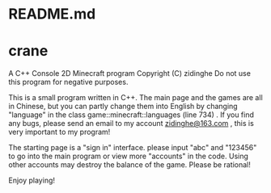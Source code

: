# README.md
# crane
A C++ Console 2D Minecraft program
Copyright (C) zidinghe
Do not use this program for negative purposes.

This is a small program written in C++.
The main page and the games are all in Chinese, but you can partly change them into English by changing "language" in the class game::minecraft::languages (line 734) .
If you find any bugs, please send an email to my account zidinghe@163.com , this is very important to my program!

The starting page is a "sign in" interface. please input "abc" and "123456" to go into the main program or view more "accounts" in the code.
Using other accounts may destroy the balance of the game. Please be rational!

Enjoy playing!

